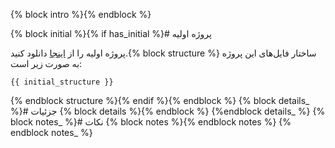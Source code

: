 {% block intro %}{% endblock %}

{% block initial %}{% if has_initial %}# پروژه اولیه

پروژه اولیه را از
[اینجا](%q_initial_url%)
دانلود کنید.{% block structure %} ساختار فایل‌های این پروژه به صورت زیر است:

```
{{ initial_structure }}
```
{% endblock structure %}{% endif %}{% endblock %}
{% block details_ %}# جزئیات
{% block details %}{% endblock %}
{%endblock details_ %}
{% block notes_ %}# نکات
{% block notes %}{% endblock notes %}
{% endblock notes_ %}
